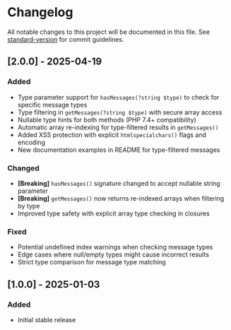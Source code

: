 # Changelog

All notable changes to this project will be documented in this file. See [standard-version](https://github.com/conventional-changelog/standard-version) for commit guidelines.


## [2.0.0] - 2025-04-19
### Added
- Type parameter support for `hasMessages(?string $type)` to check for specific message types
- Type filtering in `getMessages(?string $type)` with secure array access
- Nullable type hints for both methods (PHP 7.4+ compatibility)
- Automatic array re-indexing for type-filtered results in `getMessages()`
- Added XSS protection with explicit `htmlspecialchars()` flags and encoding
- New documentation examples in README for type-filtered messages

### Changed
- **[Breaking]** `hasMessages()` signature changed to accept nullable string parameter
- **[Breaking]** `getMessages()` now returns re-indexed arrays when filtering by type
- Improved type safety with explicit array type checking in closures

### Fixed
- Potential undefined index warnings when checking message types
- Edge cases where null/empty types might cause incorrect results
- Strict type comparison for message type matching


## [1.0.0] - 2025-01-03
### Added
- Initial stable release